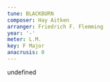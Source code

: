 ```yaml
---
tune: BLACKBURN
composer: Hay Aitken
arranger: Friedrich F. Flemming
year: '-'
meter: L.M.
key: F Major
anacrusis: 0
---
```

undefined